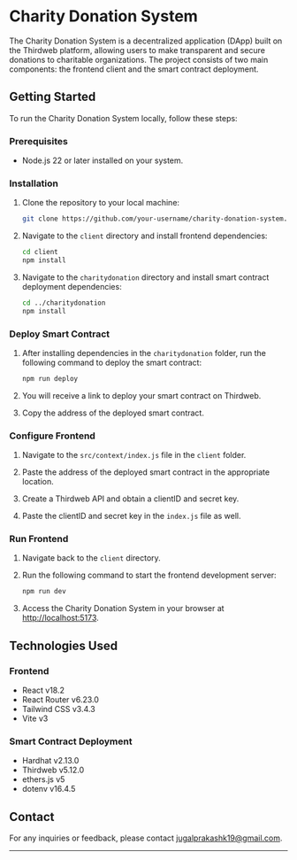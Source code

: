 # Charity Donation System

The Charity Donation System is a decentralized application (DApp) built on the Thirdweb platform, allowing users to make transparent and secure donations to charitable organizations. The project consists of two main components: the frontend client and the smart contract deployment.

## Getting Started

To run the Charity Donation System locally, follow these steps:

### Prerequisites

- Node.js 22 or later installed on your system.

### Installation

1. Clone the repository to your local machine:

   ```bash
   git clone https://github.com/your-username/charity-donation-system.git
   ```

2. Navigate to the `client` directory and install frontend dependencies:

   ```bash
   cd client
   npm install
   ```

3. Navigate to the `charitydonation` directory and install smart contract deployment dependencies:

   ```bash
   cd ../charitydonation
   npm install
   ```

### Deploy Smart Contract

1. After installing dependencies in the `charitydonation` folder, run the following command to deploy the smart contract:

   ```bash
   npm run deploy
   ```

2. You will receive a link to deploy your smart contract on Thirdweb.

3. Copy the address of the deployed smart contract.

### Configure Frontend

1. Navigate to the `src/context/index.js` file in the `client` folder.

2. Paste the address of the deployed smart contract in the appropriate location.

3. Create a Thirdweb API and obtain a clientID and secret key.

4. Paste the clientID and secret key in the `index.js` file as well.

### Run Frontend

1. Navigate back to the `client` directory.

2. Run the following command to start the frontend development server:

   ```bash
   npm run dev
   ```

3. Access the Charity Donation System in your browser at [http://localhost:5173](http://localhost:5173).

## Technologies Used

### Frontend

- React v18.2
- React Router v6.23.0
- Tailwind CSS v3.4.3
- Vite v3

### Smart Contract Deployment

- Hardhat v2.13.0
- Thirdweb v5.12.0
- ethers.js v5
- dotenv v16.4.5

## Contact

For any inquiries or feedback, please contact [jugalprakashk19@gmail.com](mailto:jugalprakashk19@gmail.com).

---
